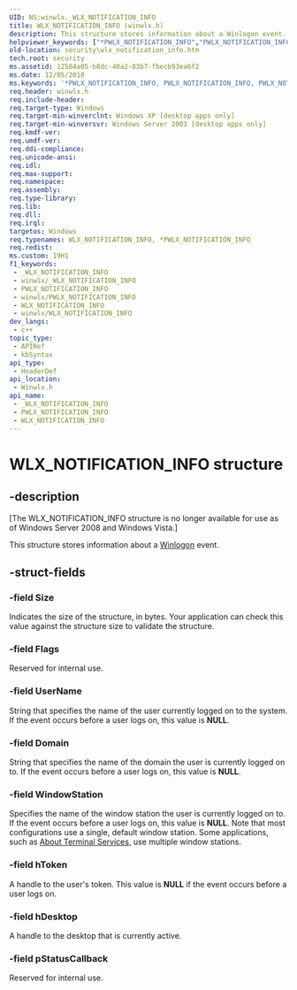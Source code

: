 ```yaml
---
UID: NS:winwlx._WLX_NOTIFICATION_INFO
title: WLX_NOTIFICATION_INFO (winwlx.h)
description: This structure stores information about a Winlogon event.
helpviewer_keywords: ["*PWLX_NOTIFICATION_INFO","PWLX_NOTIFICATION_INFO","PWLX_NOTIFICATION_INFO structure pointer [Security]","WLX_NOTIFICATION_INFO","WLX_NOTIFICATION_INFO structure [Security]","_gina_wlx_notification_info","security.wlx_notification_info","winwlx/PWLX_NOTIFICATION_INFO","winwlx/WLX_NOTIFICATION_INFO"]
old-location: security\wlx_notification_info.htm
tech.root: security
ms.assetid: 12584a05-b8dc-40a2-83b7-fbecb93ea6f2
ms.date: 12/05/2018
ms.keywords: '*PWLX_NOTIFICATION_INFO, PWLX_NOTIFICATION_INFO, PWLX_NOTIFICATION_INFO structure pointer [Security], WLX_NOTIFICATION_INFO, WLX_NOTIFICATION_INFO structure [Security], _gina_wlx_notification_info, security.wlx_notification_info, winwlx/PWLX_NOTIFICATION_INFO, winwlx/WLX_NOTIFICATION_INFO'
req.header: winwlx.h
req.include-header: 
req.target-type: Windows
req.target-min-winverclnt: Windows XP [desktop apps only]
req.target-min-winversvr: Windows Server 2003 [desktop apps only]
req.kmdf-ver: 
req.umdf-ver: 
req.ddi-compliance: 
req.unicode-ansi: 
req.idl: 
req.max-support: 
req.namespace: 
req.assembly: 
req.type-library: 
req.lib: 
req.dll: 
req.irql: 
targetos: Windows
req.typenames: WLX_NOTIFICATION_INFO, *PWLX_NOTIFICATION_INFO
req.redist: 
ms.custom: 19H1
f1_keywords:
 - _WLX_NOTIFICATION_INFO
 - winwlx/_WLX_NOTIFICATION_INFO
 - PWLX_NOTIFICATION_INFO
 - winwlx/PWLX_NOTIFICATION_INFO
 - WLX_NOTIFICATION_INFO
 - winwlx/WLX_NOTIFICATION_INFO
dev_langs:
 - c++
topic_type:
 - APIRef
 - kbSyntax
api_type:
 - HeaderDef
api_location:
 - Winwlx.h
api_name:
 - _WLX_NOTIFICATION_INFO
 - PWLX_NOTIFICATION_INFO
 - WLX_NOTIFICATION_INFO
---
```


# WLX_NOTIFICATION_INFO structure


## -description

<p class="CCE_Message">[The WLX_NOTIFICATION_INFO structure is no longer available for use as of Windows Server 2008 and Windows Vista.]

This structure stores information about a <a href="/windows/desktop/SecGloss/w-gly">Winlogon</a> event.

## -struct-fields

### -field Size

Indicates the size of the structure, in bytes. Your application can check this value against the structure size to validate the structure.

### -field Flags

Reserved for internal use.

### -field UserName

String that specifies the name of the user currently logged on to the system. If the event occurs before a user logs on, this value is <b>NULL</b>.

### -field Domain

String that specifies the name of the domain the user is currently logged on to. If the event occurs before a user logs on, this value is <b>NULL</b>.

### -field WindowStation

Specifies the name of the window station the user is currently logged on to. If the event occurs before a user logs on, this value is <b>NULL</b>. Note that most configurations use a single, default window station. Some applications, such as 
<a href="/windows/desktop/TermServ/about-terminal-services">About Terminal Services</a>, use multiple window stations.

### -field hToken

A handle to the user's token. This value is <b>NULL</b> if the event occurs before a user logs on.

### -field hDesktop

A handle to the desktop that is currently active.

### -field pStatusCallback

Reserved for internal use.

